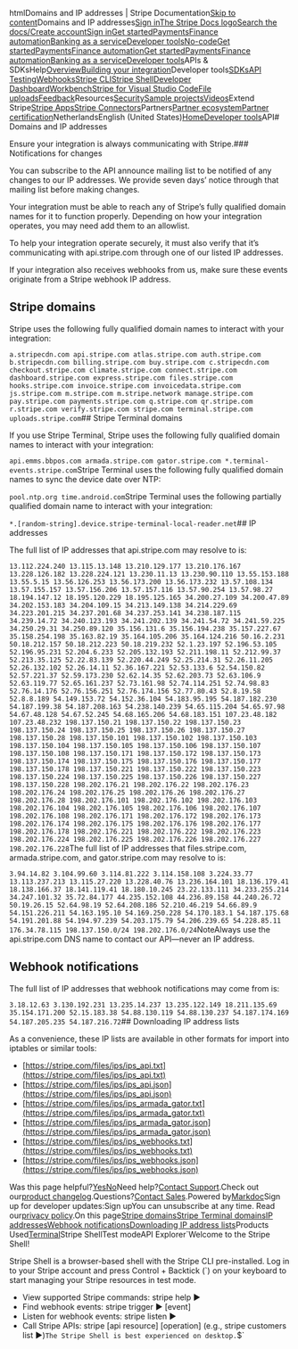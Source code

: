 htmlDomains and IP addresses | Stripe Documentation[Skip to content](#main-content)Domains and IP addresses[Sign in](https://dashboard.stripe.com/login?redirect=https%3A%2F%2Fdocs.stripe.com%2Fips)[The Stripe Docs logo](/)[Search the docs/](#)[Create account](https://dashboard.stripe.com/register)[Sign in](https://dashboard.stripe.com/login?redirect=https%3A%2F%2Fdocs.stripe.com%2Fips)[Get started](/get-started)[Payments](/payments)[Finance automation](/finance-automation)[Banking as a service](/financial-services)[Developer tools](/development)[No-code](/no-code)[Get started](/get-started)[Payments](/payments)[Finance automation](/finance-automation)[](#)[Get started](/get-started)[Payments](/payments)[Finance automation](/finance-automation)[Banking as a service](/financial-services)[Developer tools](/development)[](#)APIs & SDKsHelp[Overview](/docs/development)[Building your integration](#)Developer tools[SDKs](#)[API](#)
[Testing](#)[Webhooks](#)[Stripe CLI](#)[Stripe Shell](#)[Developer Dashboard](#)[Workbench](#)[Stripe for Visual Studio Code](/docs/stripe-vscode)[File uploads](/docs/file-upload)[Feedback](/docs/dev-tools-csat)Resources[Security](#)[Sample projects](#)[Videos](#)Extend Stripe[Stripe Apps](#)[Stripe Connectors](#)Partners[Partner ecosystem](/docs/partners)[Partner certification](/docs/partners/training-and-certification)NetherlandsEnglish (United States)[](#)[](#)[Home](/docs)[Developer tools](/docs/development)API# Domains and IP addresses

Ensure your integration is always communicating with Stripe.### Notifications for changes

You can subscribe to the API announce mailing list to be notified of any changes to our IP addresses. We provide seven days’ notice through that mailing list before making changes.

Your integration must be able to reach any of Stripe’s fully qualified domain names for it to function properly. Depending on how your integration operates, you may need add them to an allowlist.

To help your integration operate securely, it must also verify that it’s communicating with api.stripe.com through one of our listed IP addresses.

If your integration also receives webhooks from us, make sure these events originate from a Stripe webhook IP address.

## Stripe domains

Stripe uses the following fully qualified domain names to interact with your integration:

`a.stripecdn.com
api.stripe.com
atlas.stripe.com
auth.stripe.com
b.stripecdn.com
billing.stripe.com
buy.stripe.com
c.stripecdn.com
checkout.stripe.com
climate.stripe.com
connect.stripe.com
dashboard.stripe.com
express.stripe.com
files.stripe.com
hooks.stripe.com
invoice.stripe.com
invoicedata.stripe.com
js.stripe.com
m.stripe.com
m.stripe.network
manage.stripe.com
pay.stripe.com
payments.stripe.com
q.stripe.com
qr.stripe.com
r.stripe.com
verify.stripe.com
stripe.com
terminal.stripe.com
uploads.stripe.com`## Stripe Terminal domains

If you use Stripe Terminal, Stripe uses the following fully qualified domain names to interact with your integration:

`api.emms.bbpos.com
armada.stripe.com
gator.stripe.com
*.terminal-events.stripe.com`Stripe Terminal uses the following fully qualified domain names to sync the device date over NTP:

`pool.ntp.org
time.android.com`Stripe Terminal uses the following partially qualified domain name to interact with your integration:

`*.[random-string].device.stripe-terminal-local-reader.net`## IP addresses

The full list of IP addresses that api.stripe.com may resolve to is:

`13.112.224.240
13.115.13.148
13.210.129.177
13.210.176.167
13.228.126.182
13.228.224.121
13.230.11.13
13.230.90.110
13.55.153.188
13.55.5.15
13.56.126.253
13.56.173.200
13.56.173.232
13.57.108.134
13.57.155.157
13.57.156.206
13.57.157.116
13.57.90.254
13.57.98.27
18.194.147.12
18.195.120.229
18.195.125.165
34.200.27.109
34.200.47.89
34.202.153.183
34.204.109.15
34.213.149.138
34.214.229.69
34.223.201.215
34.237.201.68
34.237.253.141
34.238.187.115
34.239.14.72
34.240.123.193
34.241.202.139
34.241.54.72
34.241.59.225
34.250.29.31
34.250.89.120
35.156.131.6
35.156.194.238
35.157.227.67
35.158.254.198
35.163.82.19
35.164.105.206
35.164.124.216
50.16.2.231
50.18.212.157
50.18.212.223
50.18.219.232
52.1.23.197
52.196.53.105
52.196.95.231
52.204.6.233
52.205.132.193
52.211.198.11
52.212.99.37
52.213.35.125
52.22.83.139
52.220.44.249
52.25.214.31
52.26.11.205
52.26.132.102
52.26.14.11
52.36.167.221
52.53.133.6
52.54.150.82
52.57.221.37
52.59.173.230
52.62.14.35
52.62.203.73
52.63.106.9
52.63.119.77
52.65.161.237
52.73.161.98
52.74.114.251
52.74.98.83
52.76.14.176
52.76.156.251
52.76.174.156
52.77.80.43
52.8.19.58
52.8.8.189
54.149.153.72
54.152.36.104
54.183.95.195
54.187.182.230
54.187.199.38
54.187.208.163
54.238.140.239
54.65.115.204
54.65.97.98
54.67.48.128
54.67.52.245
54.68.165.206
54.68.183.151
107.23.48.182
107.23.48.232
198.137.150.21
198.137.150.22
198.137.150.23
198.137.150.24
198.137.150.25
198.137.150.26
198.137.150.27
198.137.150.28
198.137.150.101
198.137.150.102
198.137.150.103
198.137.150.104
198.137.150.105
198.137.150.106
198.137.150.107
198.137.150.108
198.137.150.171
198.137.150.172
198.137.150.173
198.137.150.174
198.137.150.175
198.137.150.176
198.137.150.177
198.137.150.178
198.137.150.221
198.137.150.222
198.137.150.223
198.137.150.224
198.137.150.225
198.137.150.226
198.137.150.227
198.137.150.228
198.202.176.21
198.202.176.22
198.202.176.23
198.202.176.24
198.202.176.25
198.202.176.26
198.202.176.27
198.202.176.28
198.202.176.101
198.202.176.102
198.202.176.103
198.202.176.104
198.202.176.105
198.202.176.106
198.202.176.107
198.202.176.108
198.202.176.171
198.202.176.172
198.202.176.173
198.202.176.174
198.202.176.175
198.202.176.176
198.202.176.177
198.202.176.178
198.202.176.221
198.202.176.222
198.202.176.223
198.202.176.224
198.202.176.225
198.202.176.226
198.202.176.227
198.202.176.228`The full list of IP addresses that files.stripe.com, armada.stripe.com, and gator.stripe.com may resolve to is:

`3.94.14.82
3.104.99.60
3.114.81.222
3.114.158.108
3.224.33.77
13.113.237.213
13.115.27.220
13.228.40.76
13.236.164.101
18.136.179.41
18.138.166.37
18.141.119.41
18.180.10.245
23.22.133.111
34.233.255.214
34.247.101.32
35.72.84.177
44.235.152.108
44.236.89.158
44.240.26.72
50.19.26.15
52.64.98.19
52.64.208.186
52.210.46.219
54.66.89.9
54.151.226.211
54.163.195.10
54.169.250.228
54.170.183.1
54.187.175.68
54.191.201.88
54.194.97.239
54.203.175.79
54.206.239.65
54.228.85.11
176.34.78.115
198.137.150.0/24
198.202.176.0/24`NoteAlways use the api.stripe.com DNS name to contact our API—never an IP address.

## Webhook notifications

The full list of IP addresses that webhook notifications may come from is:

`3.18.12.63
3.130.192.231
13.235.14.237
13.235.122.149
18.211.135.69
35.154.171.200
52.15.183.38
54.88.130.119
54.88.130.237
54.187.174.169
54.187.205.235
54.187.216.72`## Downloading IP address lists

As a convenience, these IP lists are available in other formats for import into iptables or similar tools:

- [https://stripe.com/files/ips/ips_api.txt](https://stripe.com/files/ips/ips_api.txt)
- [https://stripe.com/files/ips/ips_api.json](https://stripe.com/files/ips/ips_api.json)
- [https://stripe.com/files/ips/ips_armada_gator.txt](https://stripe.com/files/ips/ips_armada_gator.txt)
- [https://stripe.com/files/ips/ips_armada_gator.json](https://stripe.com/files/ips/ips_armada_gator.json)
- [https://stripe.com/files/ips/ips_webhooks.txt](https://stripe.com/files/ips/ips_webhooks.txt)
- [https://stripe.com/files/ips/ips_webhooks.json](https://stripe.com/files/ips/ips_webhooks.json)

Was this page helpful?[Yes](#)[No](#)Need help?[Contact Support](https://support.stripe.com/).Check out our[product changelog](https://stripe.com/blog/changelog).Questions?[Contact Sales](https://stripe.com/contact/sales).Powered by[Markdoc](https://markdoc.dev)Sign up for developer updates:Sign upYou can unsubscribe at any time. Read our[privacy policy](https://stripe.com/privacy).On this page[Stripe domains](#stripe-domains)[Stripe Terminal domains](#stripe-terminal-domains)[IP addresses](#ip-addresses)[Webhook notifications](#webhook-notifications)[Downloading IP address lists](#downloading-ip-address-lists)Products Used[Terminal](/terminal)Stripe ShellTest modeAPI Explorer[](https://stripe.com/docs/stripe-cli#install)`Welcome to the Stripe Shell!

Stripe Shell is a browser-based shell with the Stripe CLI pre-installed. Log in to your
Stripe account and press Control + Backtick (`) on your keyboard to start managing your Stripe
resources in test mode.

- View supported Stripe commands: stripe help ▶️
- Find webhook events: stripe trigger ▶️ [event]
- Listen for webhook events: stripe listen ▶
- Call Stripe APIs: stripe [api resource] [operation] (e.g., stripe customers list ▶️)`The Stripe Shell is best experienced on desktop.`$`
